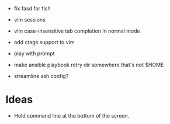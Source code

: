 * fix fasd for fish
* vim sessions
* vim case-insensitive tab completion in normal mode

* add ctags support to vim
* play with prompt
* make ansible playbook retry dir somewhere that's not $HOME
* streamline ssh config?

# Ideas
* Hold command line at the bottom of the screen.
